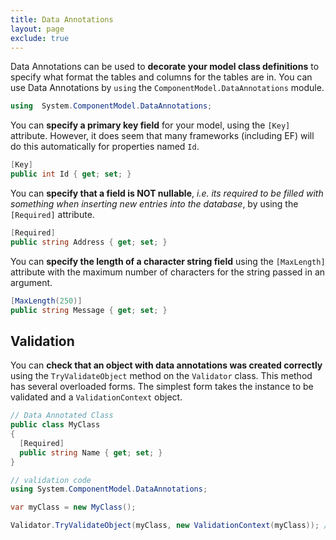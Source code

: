 ```yaml
---
title: Data Annotations
layout: page
exclude: true
---
```


Data Annotations can be used to **decorate your model class definitions** to specify what format the tables and columns for the tables are in. You can use Data Annotations by `using` the `ComponentModel.DataAnnotations` module.
```csharp
using  System.ComponentModel.DataAnnotations;
```

You can **specify a primary key field** for your model, using the `[Key]` attribute. However, it does seem that many frameworks (including EF) will do this automatically for properties named `Id`.
```csharp
[Key]
public int Id { get; set; }
```

You can **specify that a field is NOT nullable**, *i.e. its required to be filled with something when inserting new entries into the database*, by using the `[Required]` attribute.
```csharp
[Required]
public string Address { get; set; }
```

You can **specify the length of a character string field** using the `[MaxLength]` attribute with the maximum number of characters for the string passed in an argument.
```csharp
[MaxLength(250)]
public string Message { get; set; }
```

## Validation

You can **check that an object with data annotations was created correctly** using the `TryValidateObject` method on the `Validator` class. This method has several overloaded forms. The simplest form takes the instance to be validated and a `ValidationContext` object.

```csharp
// Data Annotated Class
public class MyClass
{
  [Required]
  public string Name { get; set; }
}

// validation code
using System.ComponentModel.DataAnnotations;

var myClass = new MyClass();

Validator.TryValidateObject(myClass, new ValidationContext(myClass)); // => False
```


<!--stackedit_data:
eyJoaXN0b3J5IjpbMjQzNzU4Njc1LDU1NzAzMTUwNF19
-->